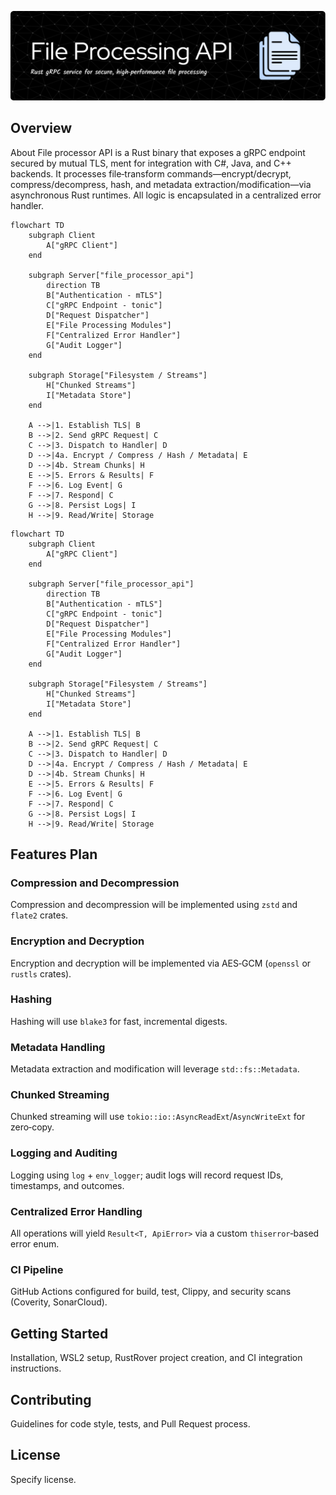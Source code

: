 

![File processor api](/documentation/images/README-header-image.png)


## Overview
About
File processor API is a Rust binary that exposes a gRPC endpoint secured by mutual TLS, ment for integration with C#, Java, and C++ backends. It processes file‑transform commands—encrypt/decrypt, compress/decompress, hash, and metadata extraction/modification—via asynchronous Rust runtimes. All logic is encapsulated in a centralized error handler.

```mermaid
flowchart TD
    subgraph Client
        A["gRPC Client"]
    end

    subgraph Server["file_processor_api"]
        direction TB
        B["Authentication - mTLS"]
        C["gRPC Endpoint - tonic"]
        D["Request Dispatcher"]
        E["File Processing Modules"]
        F["Centralized Error Handler"]
        G["Audit Logger"]
    end

    subgraph Storage["Filesystem / Streams"]
        H["Chunked Streams"]
        I["Metadata Store"]
    end

    A -->|1. Establish TLS| B
    B -->|2. Send gRPC Request| C
    C -->|3. Dispatch to Handler| D
    D -->|4a. Encrypt / Compress / Hash / Metadata| E
    D -->|4b. Stream Chunks| H
    E -->|5. Errors & Results| F
    F -->|6. Log Event| G
    F -->|7. Respond| C
    G -->|8. Persist Logs| I
    H -->|9. Read/Write| Storage
```

```mermaid
flowchart TD
    subgraph Client
        A["gRPC Client"]
    end

    subgraph Server["file_processor_api"]
        direction TB
        B["Authentication - mTLS"]
        C["gRPC Endpoint - tonic"]
        D["Request Dispatcher"]
        E["File Processing Modules"]
        F["Centralized Error Handler"]
        G["Audit Logger"]
    end

    subgraph Storage["Filesystem / Streams"]
        H["Chunked Streams"]
        I["Metadata Store"]
    end

    A -->|1. Establish TLS| B
    B -->|2. Send gRPC Request| C
    C -->|3. Dispatch to Handler| D
    D -->|4a. Encrypt / Compress / Hash / Metadata| E
    D -->|4b. Stream Chunks| H
    E -->|5. Errors & Results| F
    F -->|6. Log Event| G
    F -->|7. Respond| C
    G -->|8. Persist Logs| I
    H -->|9. Read/Write| Storage
```

## Features Plan
### Compression and Decompression
Compression and decompression will be implemented using `zstd` and `flate2` crates.

### Encryption and Decryption
Encryption and decryption will be implemented via AES‑GCM (`openssl` or `rustls` crates).

### Hashing
Hashing will use `blake3` for fast, incremental digests.

### Metadata Handling
Metadata extraction and modification will leverage `std::fs::Metadata`.

### Chunked Streaming
Chunked streaming will use `tokio::io::AsyncReadExt`/`AsyncWriteExt` for zero‑copy.

### Logging and Auditing
Logging using `log` + `env_logger`; audit logs will record request IDs, timestamps, and outcomes.

### Centralized Error Handling
All operations will yield `Result<T, ApiError>` via a custom `thiserror`‑based error enum.

### CI Pipeline
GitHub Actions configured for build, test, Clippy, and security scans (Coverity, SonarCloud).

## Getting Started
Installation, WSL2 setup, RustRover project creation, and CI integration instructions.

## Contributing
Guidelines for code style, tests, and Pull Request process.

## License
Specify license.

